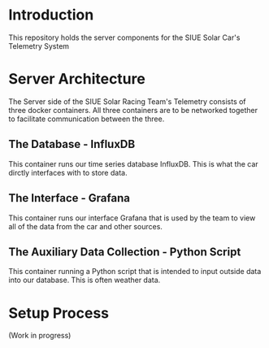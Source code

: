 # Introduction
This repository holds the server components for the SIUE Solar Car's Telemetry System

# Server Architecture
The Server side of the SIUE Solar Racing Team's Telemetry consists of three docker containers. All three containers are to be networked together to facilitate communication between the three.

## The Database - InfluxDB
This container runs our time series database InfluxDB. This is what the car dirctly interfaces with to store data.

## The Interface - Grafana
This container runs our interface Grafana that is used by the team to view all of the data from the car and other sources. 

## The Auxiliary Data Collection - Python Script
This container running a Python script that is intended to input outside data into our database. This is often weather data.

# Setup Process
(Work in progress)
